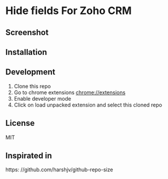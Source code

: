 # Hide fields For Zoho CRM

## Screenshot

## Installation

## Development

1. Clone this repo
2. Go to chrome extensions [chrome://extensions](chrome://extensions)
3. Enable developer mode
4. Click on load unpacked extension and select this cloned repo

## License

MIT

## Inspirated in

https: //github.com/harshjv/github-repo-size
